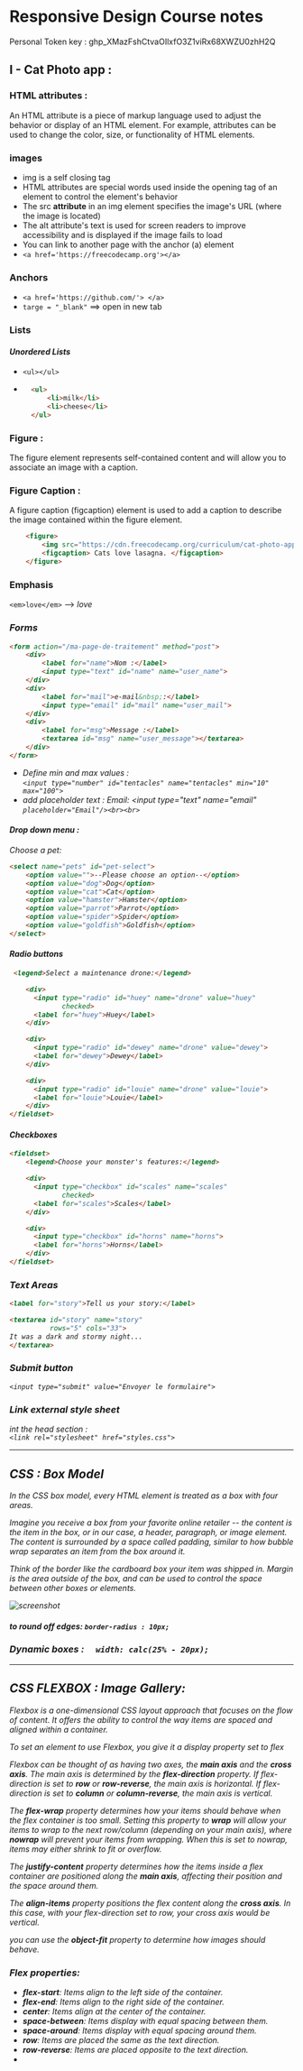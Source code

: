 # Responsive Design Course notes

Personal Token key : 
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

## I - Cat Photo app : 
### HTML attributes :
An HTML attribute is a piece of markup language used to adjust the behavior or display of an HTML element. For example, attributes can be used to change the color, size, or functionality of HTML elements.
###  images
* img is a self closing tag
* HTML attributes are special words used inside the opening tag of an element to control the element's behavior
* The src **attribute** in an img element specifies the image's URL (where the image is located)
* The alt attribute's text is used for screen readers to improve accessibility and is displayed if the image fails to load
* You can link to another page with the anchor (a) element
* `<a href='https://freecodecamp.org'></a>`

### Anchors 
* `<a href='https://github.com/'> </a>`
* `targe = "_blank"` ==> open in new tab
  
### Lists
#### ***Unordered Lists***
* `<ul></ul>`
* ```html
    <ul>
        <li>milk</li>
        <li>cheese</li>
    </ul>
    ```

### Figure :
The figure element represents self-contained content and will allow you to associate an image with a caption.

### Figure Caption :
A figure caption (figcaption) element is used to add a caption to describe the image contained within the figure element.
```html
    <figure>
        <img src="https://cdn.freecodecamp.org/curriculum/cat-photo-app/lasagna.jpg" alt="A slice of lasagna on a plate.">
        <figcaption> Cats love lasagna. </figcaption>
    </figure>
```
### Emphasis
  `<em>love</em>` -->  <em>love <em>


### Forms
```html
<form action="/ma-page-de-traitement" method="post">
    <div>
        <label for="name">Nom :</label>
        <input type="text" id="name" name="user_name">
    </div>
    <div>
        <label for="mail">e-mail&nbsp;:</label>
        <input type="email" id="mail" name="user_mail">
    </div>
    <div>
        <label for="msg">Message :</label>
        <textarea id="msg" name="user_message"></textarea>
    </div>
</form>
```

* Define min and max values :  
      `<input type="number" id="tentacles" name="tentacles"
       min="10" max="100">`
* add placeholder text : 
Email: <input type="text" name="email" `placeholder="Email"/><br><br>`

#### **Drop down menu** : 
<label for="pet-select">Choose a pet:</label>
```html
<select name="pets" id="pet-select">
    <option value="">--Please choose an option--</option>
    <option value="dog">Dog</option>
    <option value="cat">Cat</option>
    <option value="hamster">Hamster</option>
    <option value="parrot">Parrot</option>
    <option value="spider">Spider</option>
    <option value="goldfish">Goldfish</option>
</select>

```
#### **Radio buttons**
```   html
 <legend>Select a maintenance drone:</legend>

    <div>
      <input type="radio" id="huey" name="drone" value="huey"
             checked>
      <label for="huey">Huey</label>
    </div>

    <div>
      <input type="radio" id="dewey" name="drone" value="dewey">
      <label for="dewey">Dewey</label>
    </div>

    <div>
      <input type="radio" id="louie" name="drone" value="louie">
      <label for="louie">Louie</label>
    </div>
</fieldset>
```

#### **Checkboxes**
``` html
<fieldset>
    <legend>Choose your monster's features:</legend>

    <div>
      <input type="checkbox" id="scales" name="scales"
             checked>
      <label for="scales">Scales</label>
    </div>

    <div>
      <input type="checkbox" id="horns" name="horns">
      <label for="horns">Horns</label>
    </div>
</fieldset>
```

### **Text Areas**
```html
<label for="story">Tell us your story:</label>

<textarea id="story" name="story"
          rows="5" cols="33">
It was a dark and stormy night...
</textarea>
```
### **Submit button**
`<input type="submit" value="Envoyer le formulaire">`

### Link external style sheet
   int the head section :  
    `<link rel="stylesheet" href="styles.css">`

___
## CSS : Box Model
In the CSS box model, every HTML element is treated as a box with four areas.

Imagine you receive a box from your favorite online retailer -- the content is the item in the box, or in our case, a header, paragraph, or image element.
The content is surrounded by a space called padding, similar to how bubble wrap separates an item from the box around it.

Think of the border like the cardboard box your item was shipped in.
Margin is the area outside of the box, and can be used to control the space between other boxes or elements.

![screenshot](./css.png)

#### to round off edges:   `border-radius : 10px;`


### Dynamic boxes : `  width: calc(25% - 20px);`
___
## CSS FLEXBOX : Image Gallery:

Flexbox is a one-dimensional CSS layout approach that focuses on the flow of content. It offers the ability to control the way items are spaced and aligned within a container.

To set an element to use Flexbox, you give it a display property set to flex

Flexbox can be thought of as having two axes, the **main axis** and the **cross axis**. The main axis is determined by the **flex-direction** property. If flex-direction is set to **row** or **row-reverse**, the main axis is horizontal. If flex-direction is set to **column** or **column-reverse**, the main axis is vertical.

The **flex-wrap** property determines how your items should behave when the flex container is too small. Setting this property to **wrap** will allow your items to wrap to the next row/column (depending on your main axis), where **nowrap** will prevent your items from wrapping. When this is set to nowrap, items may either shrink to fit or overflow.

The **justify-content** property determines how the items inside a flex container are positioned along the __main axis__, affecting their position and the space around them.

The **align-items** property positions the flex content along the __cross axis__. In this case, with your flex-direction set to row, your cross axis would be vertical.

you can use the **object-fit** property to determine how images should behave.

### Flex properties: 
* **flex-start**: Items align to the left side of the container.
* **flex-end**: Items align to the right side of the container.
* **center**: Items align at the center of the container.
* **space-between**: Items display with equal spacing between them.
* **space-around**: Items display with equal spacing around them.
* **row**: Items are placed the same as the text direction.
* **row-reverse**: Items are placed opposite to the text direction.
* 